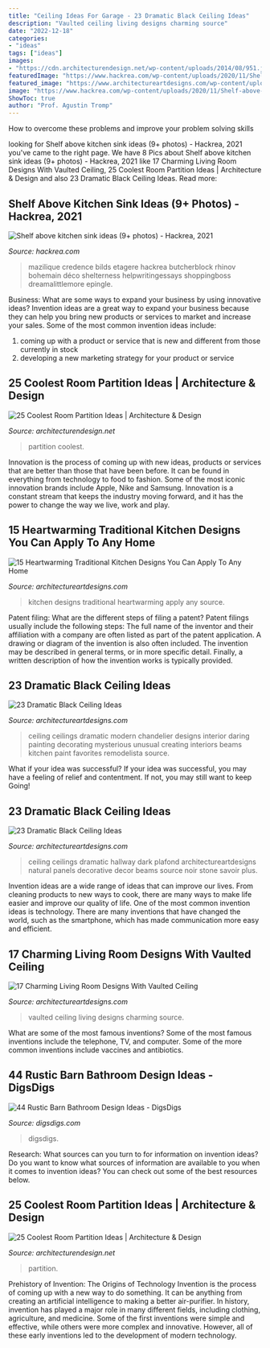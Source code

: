 ```yaml
---
title: "Ceiling Ideas For Garage - 23 Dramatic Black Ceiling Ideas"
description: "Vaulted ceiling living designs charming source"
date: "2022-12-18"
categories:
- "ideas"
tags: ["ideas"]
images:
- "https://cdn.architecturendesign.net/wp-content/uploads/2014/08/951.jpg"
featuredImage: "https://www.hackrea.com/wp-content/uploads/2020/11/Shelf-above-kitchen-sink.jpg"
featured_image: "https://www.architectureartdesigns.com/wp-content/uploads/2016/06/4-16.jpg"
image: "https://www.hackrea.com/wp-content/uploads/2020/11/Shelf-above-kitchen-sink.jpg"
ShowToc: true
author: "Prof. Agustin Tromp"
---
```



How to overcome these problems and improve your problem solving skills
 

	

		
looking for Shelf above kitchen sink ideas (9+ photos) - Hackrea, 2021 you've came to the right page. We have 8 Pics about Shelf above kitchen sink ideas (9+ photos) - Hackrea, 2021 like 17 Charming Living Room Designs With Vaulted Ceiling, 25 Coolest Room Partition Ideas | Architecture &amp; Design and also 23 Dramatic Black Ceiling Ideas. Read more:
		
    
## Shelf Above Kitchen Sink Ideas (9+ Photos) - Hackrea, 2021

<img loading=lazy src="https://www.hackrea.com/wp-content/uploads/2020/11/Shelf-above-kitchen-sink.jpg" onerror="this.onerror=null;this.src='https://tse2.mm.bing.net/th?id=OIP.y5hJG1E6OzaID9Je2BlCmAHaLH&amp;pid=15.1';" alt="Shelf above kitchen sink ideas (9+ photos) - Hackrea, 2021">

_Source: hackrea.com_

>mazilique credence bilds etagere hackrea butcherblock rhinov bohemain déco shelterness helpwritingessays shoppingboss dreamalittlemore epingle. 

	

Business: What are some ways to expand your business by using innovative ideas?
Invention ideas are a great way to expand your business because they can help you bring new products or services to market and increase your sales. Some of the most common invention ideas include:
1. coming up with a product or service that is new and different from those currently in stock
2. developing a new marketing strategy for your product or service

    
## 25 Coolest Room Partition Ideas | Architecture &amp; Design

<img loading=lazy src="https://cdn.architecturendesign.net/wp-content/uploads/2014/08/1742.jpg" onerror="this.onerror=null;this.src='https://tse1.mm.bing.net/th?id=OIP.ovTblCgTk6jpb7B_ULeNwAAAAA&amp;pid=15.1';" alt="25 Coolest Room Partition Ideas | Architecture &amp; Design">

_Source: architecturendesign.net_

>partition coolest. 

	

Innovation is the process of coming up with new ideas, products or services that are better than those that have been before. It can be found in everything from technology to food to fashion. Some of the most iconic innovation brands include Apple, Nike and Samsung. Innovation is a constant stream that keeps the industry moving forward, and it has the power to change the way we live, work and play.

    
## 15 Heartwarming Traditional Kitchen Designs You Can Apply To Any Home

<img loading=lazy src="https://www.architectureartdesigns.com/wp-content/uploads/2014/10/15-Heartwarming-Traditional-Kitchen-Designs-You-Can-Apply-To-Any-Home-9-630x945.jpg" onerror="this.onerror=null;this.src='https://tse4.mm.bing.net/th?id=OIP.dZ-wrR3hhgH4sdDS0Aw4oAHaLH&amp;pid=15.1';" alt="15 Heartwarming Traditional Kitchen Designs You Can Apply To Any Home">

_Source: architectureartdesigns.com_

>kitchen designs traditional heartwarming apply any source. 

	

Patent filing: What are the different steps of filing a patent?
Patent filings usually include the following steps: 
The full name of the inventor and their affiliation with a company are often listed as part of the patent application. A drawing or diagram of the invention is also often included. The invention may be described in general terms, or in more specific detail. Finally, a written description of how the invention works is typically provided.

    
## 23 Dramatic Black Ceiling Ideas

<img loading=lazy src="https://www.architectureartdesigns.com/wp-content/uploads/2013/11/1218.jpg" onerror="this.onerror=null;this.src='https://tse4.mm.bing.net/th?id=OIP.r30iuVcAAbvnJLobQHG8BwHaLH&amp;pid=15.1';" alt="23 Dramatic Black Ceiling Ideas">

_Source: architectureartdesigns.com_

>ceiling ceilings dramatic modern chandelier designs interior daring painting decorating mysterious unusual creating interiors beams kitchen paint favorites remodelista source. 

	

What if your idea was successful?
If your idea was successful, you may have a feeling of relief and contentment. If not, you may still want to keep Going!

    
## 23 Dramatic Black Ceiling Ideas

<img loading=lazy src="https://www.architectureartdesigns.com/wp-content/uploads/2013/11/260.jpg" onerror="this.onerror=null;this.src='https://tse2.mm.bing.net/th?id=OIP.TNMM8-nYIVrGsGMkxI1NGwAAAA&amp;pid=15.1';" alt="23 Dramatic Black Ceiling Ideas">

_Source: architectureartdesigns.com_

>ceiling ceilings dramatic hallway dark plafond architectureartdesigns natural panels decorative decor beams source noir stone savoir plus. 

	

Invention ideas are a wide range of ideas that can improve our lives. From cleaning products to new ways to cook, there are many ways to make life easier and improve our quality of life. One of the most common invention ideas is technology. There are many inventions that have changed the world, such as the smartphone, which has made communication more easy and efficient.

    
## 17 Charming Living Room Designs With Vaulted Ceiling

<img loading=lazy src="https://www.architectureartdesigns.com/wp-content/uploads/2016/06/4-16.jpg" onerror="this.onerror=null;this.src='https://tse3.mm.bing.net/th?id=OIP.5TGrPZHXk6n-Pe_vAUWhHQHaKc&amp;pid=15.1';" alt="17 Charming Living Room Designs With Vaulted Ceiling">

_Source: architectureartdesigns.com_

>vaulted ceiling living designs charming source. 

	

What are some of the most famous inventions?
Some of the most famous inventions include the telephone, TV, and computer. Some of the more common inventions include vaccines and antibiotics.

    
## 44 Rustic Barn Bathroom Design Ideas - DigsDigs

<img loading=lazy src="https://www.digsdigs.com/photos/rustic-barn-bathrooms-28-554x831.jpg" onerror="this.onerror=null;this.src='https://tse3.mm.bing.net/th?id=OIP.x2zgzCqYukvaxELfWc5h-gHaLH&amp;pid=15.1';" alt="44 Rustic Barn Bathroom Design Ideas - DigsDigs">

_Source: digsdigs.com_

>digsdigs. 

	

Research: What sources can you turn to for information on invention ideas?
Do you want to know what sources of information are available to you when it comes to invention ideas? You can check out some of the best resources below.

    
## 25 Coolest Room Partition Ideas | Architecture &amp; Design

<img loading=lazy src="https://cdn.architecturendesign.net/wp-content/uploads/2014/08/951.jpg" onerror="this.onerror=null;this.src='https://tse3.mm.bing.net/th?id=OIP.l6uPWvwx0ulWGilhQm37mgHaLK&amp;pid=15.1';" alt="25 Coolest Room Partition Ideas | Architecture &amp; Design">

_Source: architecturendesign.net_

>partition. 

	

Prehistory of Invention: The Origins of Technology
Invention is the process of coming up with a new way to do something. It can be anything from creating an artificial intelligence to making a better air-purifier. In history, invention has played a major role in many different fields, including clothing, agriculture, and medicine. Some of the first inventions were simple and effective, while others were more complex and innovative. However, all of these early inventions led to the development of modern technology.

